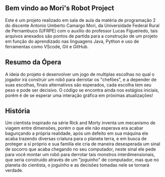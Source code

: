 ## Bem vindo ao Mori's Robot Project

Este é um projeto realizado em sala de aula da matéria de programação 2 do discente Antonio Umberto Camargo Mori, da Universidade Federal Rural de Pernambuco (UFRPE) com o auxílio do professor Lucas Figueiredo, tais arquivos anexados são pontos de partida para a construção de um projeto em função do aprendizado nas linguagens Java, Python e uso de ferramentas como VScode, Git e GitHub.
  
## Resumo da Ópera

A ideia do projeto é desenvolver um jogo de multiplas escolhas no qual o jogador irá construir um robô para derrotar os "chefões", e a depender de suas escolhas, finais alternativos são esperados, cada escolha tem seu peso e pode ser decisivo. O código se encontra ainda nos estágios iniciais, porém é de se esperar uma interação gráfica em próximas atualizações!

## História

Um cientista inspirado na série Rick and Morty inventa um mecanismo de viagem entre dimensões, porém o que ele não esperava era acabar bagunçando a própria realidade, após um defeito em sua máquina ele acaba trazendo diversas criatura para o planeta terra, e em busca de proteger a sí próprio e sua familía ele cria de maneira desesperada um sinal de socorro que acaba chegando no seu computador, neste sinal ele pede para você montar um robô para derrotar tais monstros interdimensionais, que seria construido através de um "joguinho" de computador, mas que no planeta do cientista, o joguinho e as decisões tomadas nele se tornará verdade.


